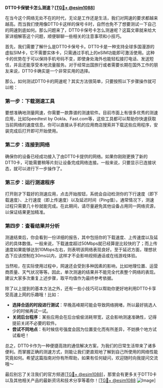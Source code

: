 **DTT0卡保號卡怎么测速？[[TG💪+ @esim1088](https://t.me/s/esim1088)]**

在当今这个网络无处不在的时代，无论是工作还是生活，我们对网速的要求都越来越高。而当我们使用像DTT0卡这样的保号卡时，自然也免不了想要测试一下自己的网速到底如何。那么问题来了，DTT0卡保号卡怎么测速呢？这篇文章就来给大家详细解答这个问题，顺便聊聊一些相关的注意事项和小技巧。

首先，我们需要了解什么是DTT0卡保号卡。DTT0卡是一种支持全球多国漫游的虚拟SIM卡，它不需要实体卡，只需通过手机上的eSIM功能即可激活使用。这种卡的优势在于可以保持手机号码不变，即使身处海外也能轻松接打电话、发送短信，并且还能享受本地流量服务。对于经常出国旅行或者需要长期在国外工作的朋友来说，DTT0卡确实是一个非常实用的选择。

那么，如何测试DTT0卡的网速呢？其实方法很简单，只要按照以下步骤操作就可以啦：

### **第一步：下载测速工具**
要想准确地测量网速，你需要一款靠谱的测速软件。目前市面上有很多优秀的测速应用，比如Speedtest by Ookla、Fast.com等，这些工具都可以帮助你快速获取当前网络的速度信息。你可以直接从手机的应用商店搜索并下载这些应用程序，安装完成后打开即可开始使用。

### **第二步：连接到网络**
确保你的设备已经成功接入了由DTT0卡提供的网络。如果你刚刚更换了新的DTT0卡，可能需要稍等片刻让设备完成网络连接。一般来说，只要显示已连接状态，就可以进行下一步操作了。

### **第三步：运行测速程序**
打开刚才下载好的测速应用，点击开始按钮，系统会自动检测你的下行速度（即下载速度）、上行速度（即上传速度）以及延迟时间（Ping值）。通常情况下，测速过程只需要几十秒就能完成。在此期间，请尽量避免其他设备占用同一网络资源，以保证结果更加精准。

### **第四步：查看结果并分析**
测速结束后，你会看到一份详细的报告，其中包括你的下载速度、上传速度以及延迟的具体数值。一般来说，下载速度超过50Mbps就已经算是比较快的了；而上传速度如果能够达到10Mbps左右，则表明该网络表现良好。至于延迟方面，理想状态下应该控制在30ms以内，这样才不会影响视频通话或在线游戏体验。

当然啦，在实际使用过程中，网速还会受到多种因素的影响，比如地理位置、运营商质量、天气状况等等。因此，单次测速的结果并不能完全代表整个网络的表现。建议大家多次重复上述步骤，取平均值作为最终参考依据。

除了以上提到的基本方法之外，还有一些小技巧可以帮助你更好地利用DTT0卡享受高速上网的乐趣哦！比如：

- **选择合适的时段进行测试**：早晚高峰期可能会导致网络拥堵，所以最好挑选人少的时候再试一试。
- **关闭后台程序**：某些应用会在后台偷偷消耗带宽，这会影响测速准确性，记得提前关闭不必要的软件。
- **尝试不同地点**：有时候信号强度会因为位置变化而有所差异，不妨换个地方试试看吧！

总之，DTT0卡作为一种便捷高效的通信解决方案，为我们的日常生活带来了诸多便利。而掌握正确的测速方式，则能让我们更直观地了解到自己所使用的网络性能究竟如何。希望这篇指南对你有所帮助，如果有任何疑问，欢迎随时向我提问交流哦～

最后别忘了关注我们的官方频道[[TG💪+ @esim1088](https://t.me/s/esim1088)]，那里会有更多关于DTT0卡以及其他相关产品的最新资讯和技术分享等着你！[[TG💪+ @esim1088](https://t.me/s/esim1088) ![Image](https://i.postimg.cc/4NQfJmqS/Snipaste-2025-05-13-00-14-12.png)]